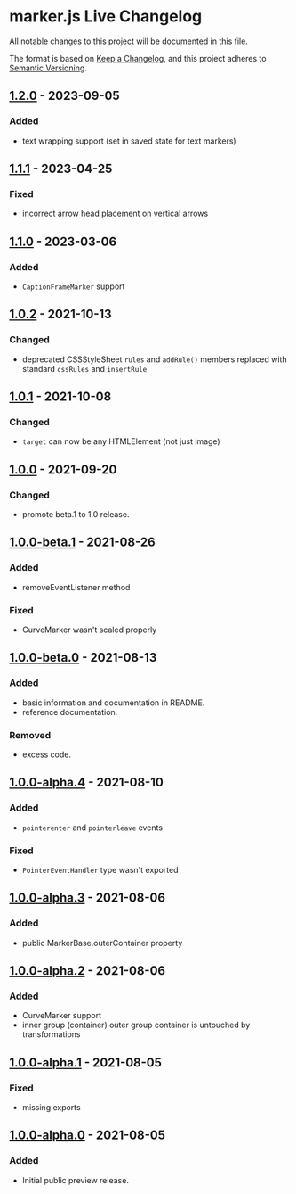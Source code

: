# marker.js Live Changelog
All notable changes to this project will be documented in this file.

The format is based on [Keep a Changelog](https://keepachangelog.com/en/1.0.0/),
and this project adheres to [Semantic Versioning](https://semver.org/spec/v2.0.0.html).

## [1.2.0] - 2023-09-05
### Added
- text wrapping support (set in saved state for text markers)

## [1.1.1] - 2023-04-25
### Fixed
- incorrect arrow head placement on vertical arrows

## [1.1.0] - 2023-03-06
### Added
- `CaptionFrameMarker` support

## [1.0.2] - 2021-10-13
### Changed
- deprecated CSSStyleSheet `rules` and `addRule()` members replaced with standard `cssRules` and `insertRule`

## [1.0.1] - 2021-10-08
### Changed
- `target` can now be any HTMLElement (not just image)

## [1.0.0] - 2021-09-20
### Changed
- promote beta.1 to 1.0 release.

## [1.0.0-beta.1] - 2021-08-26
### Added
- removeEventListener method

### Fixed
- CurveMarker wasn't scaled properly

## [1.0.0-beta.0] - 2021-08-13
### Added
- basic information and documentation in README.
- reference documentation.

### Removed
- excess code.

## [1.0.0-alpha.4] - 2021-08-10
### Added
- `pointerenter` and `pointerleave` events

### Fixed
- `PointerEventHandler` type wasn't exported

## [1.0.0-alpha.3] - 2021-08-06
### Added
- public MarkerBase.outerContainer property

## [1.0.0-alpha.2] - 2021-08-06
### Added
- CurveMarker support
- inner group (container) outer group container is untouched by transformations

## [1.0.0-alpha.1] - 2021-08-05
### Fixed
- missing exports

## [1.0.0-alpha.0] - 2021-08-05
### Added
- Initial public preview release.

[1.2.0]: https://github.com/ailon/markerjs-live/releases/tag/v1.2.0
[1.1.1]: https://github.com/ailon/markerjs-live/releases/tag/v1.1.1
[1.1.0]: https://github.com/ailon/markerjs-live/releases/tag/v1.1.0
[1.0.2]: https://github.com/ailon/markerjs-live/releases/tag/v1.0.2
[1.0.1]: https://github.com/ailon/markerjs-live/releases/tag/v1.0.1
[1.0.0]: https://github.com/ailon/markerjs-live/releases/tag/v1.0.0
[1.0.0-beta.1]: https://github.com/ailon/markerjs-live/releases/tag/v1.0.0-beta.1
[1.0.0-beta.0]: https://github.com/ailon/markerjs-live/releases/tag/v1.0.0-beta.0
[1.0.0-alpha.4]: https://github.com/ailon/markerjs-live/releases/tag/v1.0.0-alpha.4
[1.0.0-alpha.3]: https://github.com/ailon/markerjs-live/releases/tag/v1.0.0-alpha.3
[1.0.0-alpha.2]: https://github.com/ailon/markerjs-live/releases/tag/v1.0.0-alpha.2
[1.0.0-alpha.1]: https://github.com/ailon/markerjs-live/releases/tag/v1.0.0-alpha.1
[1.0.0-alpha.0]: https://github.com/ailon/markerjs-live/releases/tag/v1.0.0-alpha.0